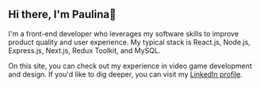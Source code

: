 ## Hi there, I'm Paulina👋


I'm a front-end developer who leverages my software skills to improve product quality and user experience. My typical stack is React.js, Node.js, Express.js, Next.js, Redux Toolkit, and MySQL.

On this site, you can check out my experience in video game development and design. If you'd like to dig deeper, you can visit my  <a href="https://www.monica.dev](https://www.linkedin.com/in/paulina-i-5a7174ba/">LinkedIn profile</a>.

<!--
**LinaToBot/LinaToBot** is a ✨ _special_ ✨ repository because its `README.md` (this file) appears on your GitHub profile.

Here are some ideas to get you started:

- 🔭 I’m currently working on ...
- 🌱 I’m currently learning ...
- 👯 I’m looking to collaborate on ...
- 🤔 I’m looking for help with ...
- 💬 Ask me about ...
- 📫 How to reach me: ...
- 😄 Pronouns: ...
- ⚡ Fun fact: ...
-->
